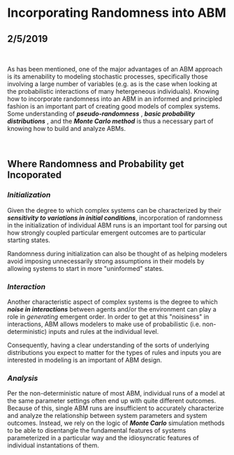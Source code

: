 
# **Incorporating Randomness into ABM**
## 2/5/2019
&nbsp;


As has been mentioned, one of the major advantages of an ABM approach is its amenability to modeling stochastic processes, specifically those involving a large number of variables (e.g. as is the case when looking at the probabilistic interactions of many hetergeneous individuals). 
Knowing how to incorporate randomness into an ABM in an informed and principled fashion is an important part of creating good models of complex systems. Some understanding of _**pseudo-randomness**_ , _**basic probability distributions**_ , and the _**Monte Carlo method**_ is thus a necessary part of knowing how to build and analyze ABMs.

&nbsp;

## Where Randomness and Probability get Incoporated

### *__Initialization__*
Given the degree to which complex systems can be characterized by their *__sensitivity to variations in initial conditions__*, incorporation of randomness in the initialization of individual ABM runs is an important tool for parsing out how strongly coupled particular emergent outcomes are to particular starting states. 

Randomness during initialization can also be thought of as helping modelers avoid imposing unnecessarily strong assumptions in their models by allowing systems to start in more "uninformed" states.

###  *__Interaction__*
Another characteristic aspect of complex systems is the degree to which *__noise in interactions__* between agents and/or the environment can play a role in _generating_ emergent order. In order to get at this "noisiness" in interactions, ABM allows modelers to make use of probabilistic (i.e. non-deterministic) inputs and rules at the individual level.  

Consequently, having a clear understanding of the sorts of underlying distributions you expect to matter for the types of rules and inputs you are interested in modeling is an important of ABM design.

### *__Analysis__*
Per the non-deterministic nature of most ABM, individual runs of a model at the same parameter settings often end up with quite different outcomes. Because of this, single ABM runs are insufficient to accurately characterize and analyze the relationship between system parameters and system outcomes. Instead, we rely on the logic of *__Monte Carlo__* simulation methods to be able to disentangle the fundamental features of systems parameterized in a particular way and the idiosyncratic features of individual instantations of them.
